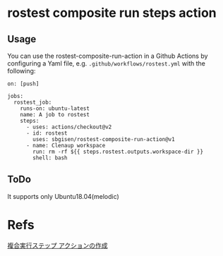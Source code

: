 # rostest composite run steps action

## Usage
You can use the rostest-composite-run-action in a Github Actions by configuring 
a Yaml file, e.g. `.github/workflows/rostest.yml` with the following:

```
on: [push]

jobs:
  rostest_job:
    runs-on: ubuntu-latest
    name: A job to rostest
    steps:
      - uses: actions/checkout@v2
      - id: rostest
        uses: sbgisen/rostest-composite-run-action@v1
      - name: Clenaup workspace
        run: rm -rf ${{ steps.rostest.outputs.workspace-dir }}
        shell: bash
```

## ToDo
It supports only Ubuntu18.04(melodic)

# Refs
[複合実行ステップ アクションの作成](https://docs.github.com/ja/actions/creating-actions/creating-a-composite-run-steps-action)

